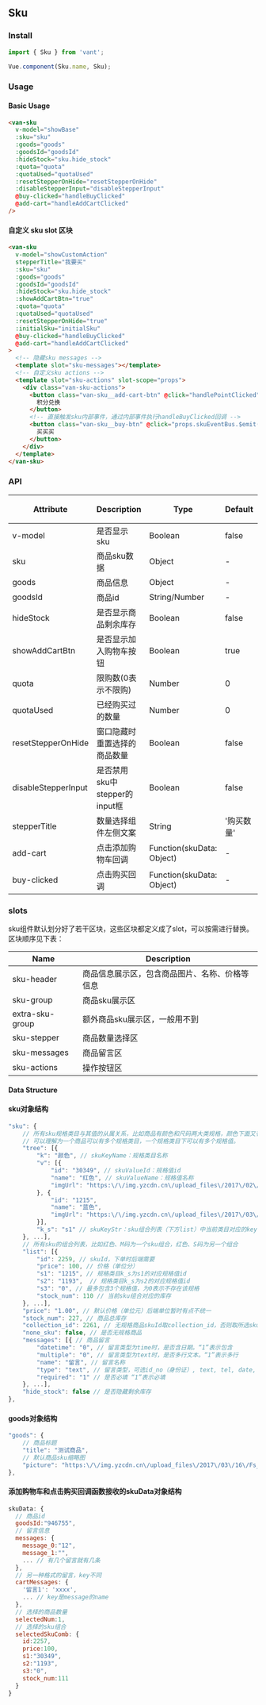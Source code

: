 ## Sku

### Install
```javascript
import { Sku } from 'vant';

Vue.component(Sku.name, Sku);
```

### Usage
#### Basic Usage

```html
<van-sku
  v-model="showBase"
  :sku="sku"
  :goods="goods"
  :goodsId="goodsId"
  :hideStock="sku.hide_stock"
  :quota="quota"
  :quotaUsed="quotaUsed"
  :resetStepperOnHide="resetStepperOnHide"
  :disableStepperInput="disableStepperInput"
  @buy-clicked="handleBuyClicked"
  @add-cart="handleAddCartClicked"
/>
```

#### 自定义 sku slot 区块

```html
<van-sku
  v-model="showCustomAction"
  stepperTitle="我要买"
  :sku="sku"
  :goods="goods"
  :goodsId="goodsId"
  :hideStock="sku.hide_stock"
  :showAddCartBtn="true"
  :quota="quota"
  :quotaUsed="quotaUsed"
  :resetStepperOnHide="true"
  :initialSku="initialSku"
  @buy-clicked="handleBuyClicked"
  @add-cart="handleAddCartClicked"
>
  <!-- 隐藏sku messages -->
  <template slot="sku-messages"></template>
  <!-- 自定义sku actions -->
  <template slot="sku-actions" slot-scope="props">
    <div class="van-sku-actions">
      <button class="van-sku__add-cart-btn" @click="handlePointClicked">
        积分兑换
      </button>
      <!-- 直接触发sku内部事件，通过内部事件执行handleBuyClicked回调 -->
      <button class="van-sku__buy-btn" @click="props.skuEventBus.$emit('sku:buy')">
        买买买
      </button>
    </div>
  </template>
</van-sku>
```

### API

| Attribute | Description | Type | Default | 必须 |
|-----------|-----------|-----------|-------------|-------------|
| v-model | 是否显示sku | Boolean | false |    是 |
| sku | 商品sku数据 | Object | - |    是 |
| goods | 商品信息 | Object | - |  是 |
| goodsId | 商品id | String/Number | - |  是 |
| hideStock | 是否显示商品剩余库存 | Boolean | false | 否 |
| showAddCartBtn | 是否显示加入购物车按钮 | Boolean | true |  否 |
| quota | 限购数(0表示不限购) | Number | 0 |  否 |
| quotaUsed | 已经购买过的数量 | Number | 0 |  否 |
| resetStepperOnHide | 窗口隐藏时重置选择的商品数量 | Boolean | false |  否 |
| disableStepperInput | 是否禁用sku中stepper的input框 | Boolean | false | 否 |
| stepperTitle | 数量选择组件左侧文案 | String | '购买数量' |  否 |
| add-cart | 点击添加购物车回调 | Function(skuData: Object) | - |  否 |
| buy-clicked | 点击购买回调 | Function(skuData: Object) | - |  否 |

### slots
sku组件默认划分好了若干区块，这些区块都定义成了slot，可以按需进行替换。区块顺序见下表：

| Name | Description | 
|-----------|-----------|
| sku-header | 商品信息展示区，包含商品图片、名称、价格等信息 |
| sku-group | 商品sku展示区 |
| extra-sku-group | 额外商品sku展示区，一般用不到 |
| sku-stepper | 商品数量选择区 |
| sku-messages | 商品留言区 |
| sku-actions | 操作按钮区 |

#### Data Structure
#### sku对象结构
```javascript
"sku": {
    // 所有sku规格类目与其值的从属关系，比如商品有颜色和尺码两大类规格，颜色下面又有红色和蓝色两个规格值。
    // 可以理解为一个商品可以有多个规格类目，一个规格类目下可以有多个规格值。
    "tree": [{ 
        "k": "颜色", // skuKeyName：规格类目名称 
        "v": [{
            "id": "30349", // skuValueId：规格值id 
            "name": "红色", // skuValueName：规格值名称 
            "imgUrl": "https:\/\/img.yzcdn.cn\/upload_files\/2017\/02\/21\/FjKTOxjVgnUuPmHJRdunvYky9OHP.jpg" // 规格类目图片，只有第一个规格类目可以定义图片
        }, {
            "id": "1215",
            "name": "蓝色",
            "imgUrl": "https:\/\/img.yzcdn.cn\/upload_files\/2017\/03\/16\/Fs_OMbSFPa183sBwvG_94llUYiLa.jpeg"
        }],
        "k_s": "s1" // skuKeyStr：sku组合列表（下方list）中当前类目对应的key值，value值会是从属于当前类目的一个规格值id 
    }, ...],
    // 所有sku的组合列表，比如红色、M码为一个sku组合，红色、S码为另一个组合
    "list": [{
        "id": 2259, // skuId，下单时后端需要
        "price": 100, // 价格（单位分）
        "s1": "1215", // 规格类目k_s为s1的对应规格值id
        "s2": "1193",  // 规格类目k_s为s2的对应规格值id
        "s3": "0", // 最多包含3个规格值，为0表示不存在该规格
        "stock_num": 110 // 当前sku组合对应的库存
    }, ...],
    "price": "1.00", // 默认价格（单位元）后端单位暂时有点不统一
    "stock_num": 227, // 商品总库存
    "collection_id": 2261, // 无规格商品skuId取collection_id，否则取所选sku组合对应的id
    "none_sku": false, // 是否无规格商品
    "messages": [{ // 商品留言
        "datetime": "0", // 留言类型为time时，是否含日期。“1”表示包含
        "multiple": "0", // 留言类型为text时，是否多行文本。“1”表示多行
        "name": "留言", // 留言名称
        "type": "text", // 留言类型，可选id_no（身份证）, text, tel, date, time, email
        "required": "1" // 是否必填 “1”表示必填
    }, ...],
    "hide_stock": false // 是否隐藏剩余库存
},
```

#### goods对象结构
```javascript
"goods": {
    // 商品标题
    "title": "测试商品", 
    // 默认商品sku缩略图
    "picture": "https:\/\/img.yzcdn.cn\/upload_files\/2017\/03\/16\/Fs_OMbSFPa183sBwvG_94llUYiLa.jpeg?imageView2\/2\/w\/100\/h\/100\/q\/75\/format\/webp"
},
```

#### 添加购物车和点击购买回调函数接收的skuData对象结构
```javascript
skuData: {
  // 商品id
  goodsId:"946755",
  // 留言信息
  messages: {
    message_0:"12",
    message_1:"",
    ... // 有几个留言就有几条
  },
  // 另一种格式的留言，key不同
  cartMessages: {
    '留言1': 'xxxx',
    ... // key是message的name
  },
  // 选择的商品数量
  selectedNum:1,
  // 选择的sku组合
  selectedSkuComb: {
    id:2257,
    price:100,
    s1:"30349",
    s2:"1193",
    s3:"0",
    stock_num:111
  }
}
```
